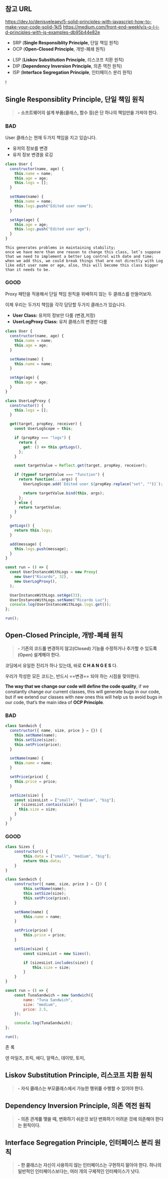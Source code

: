 ## 참고  URL

https://dev.to/denisveleaev/5-solid-principles-with-javascript-how-to-make-your-code-solid-1kl5
https://medium.com/front-end-weekly/s-o-l-i-d-principles-with-js-examples-db95b44e82e

* SRP (**Single Responsiblity Principle**, 단일 책임 원칙)
* OCP (**Open-Closed Principle**, 개방-폐쇄 원칙)
- LSP (**Liskov Substitution Principle**, 리스코프 치환 원칙)
- DIP (**Dependency Inversion Principle**, 의존 역전 원칙)
- ISP (**Interface Segregation Principle**, 인터페이스 분리 원칙)


!

## Single Responsiblity Principle, 단일 책임 원칙

>**- 소프트웨어의 설계 부품(클래스, 함수 등)은 단 하나의 책임만을 가져야 한다.**


### BAD

User 클래스는 현재 두가지 책임을 지고 있습니다.

- 유저의 정보를 변경
- 유저 정보 변경을 로깅

```js
class User {
  constructor(name, age) {
    this.name = name;
    this.age = age;
    this.logs = [];
  }

  setName(name) {
    this.name = name;
    this.logs.push("Edited user name");
  }

  setAge(age) {
    this.age = age;
    this.logs.push("Edited user age");
  }
}
```




	This generates problems in maintaining stability; 
	once we have more than one reason to change this class, let’s suppose that we need to implement a better Log control with date and time; when we add this, we could break things that are not directly with Log like edit user name or age, also, this will become this class bigger than it needs to be.


### GOOD

Proxy 패턴을 적용해서 단일 책임 원칙을 위배하지 않는 두 클래스를 만들어보자.

이제 우리는 두가지 책임을 각각 담당할 두가지 클래스가 있습니다.

- **User Class:** 유저의 정보만 다룸 (변경,저장)
- **UserLogProxy Class:** 유저 클래스의 변경만 다룸

```js
class User {
  constructor(name, age) {
    this.name = name;
    this.age = age;
  }

  setName(name) {
    this.name = name;
  }

  setAge(age) {
    this.age = age;
  }
}

class UserLogProxy {
  constructor() {
    this.logs = [];
  }

  get(target, propKey, receiver) {
    const UserLogScope = this;

    if (propKey === "logs") {
      return {
        get: () => this.getLogs(),
      };
    }

    const targetValue = Reflect.get(target, propKey, receiver);

    if (typeof targetValue === "function") {
      return function(...args) {
        UserLogScope.add(`Edited user ${propKey.replace("set", "")}`);

        return targetValue.bind(this, args);
      };
    } else {
      return targetValue;
    }
  }

  getLogs() {
    return this.logs;
  }

  add(message) {
    this.logs.push(message);
  }
}

const run = () => {
  const UserInstanceWithLogs = new Proxy(
    new User("Ricardo", 32),
    new UserLogProxy(),
  );

  UserInstanceWithLogs.setAge(33);
  UserInstanceWithLogs.setName("Ricardo Luz");
  console.log(UserInstanceWithLogs.logs.get());
};

run();
```



## Open-Closed Principle, 개방-폐쇄 원칙

>**- 기존의 코드를 변경하지 않고(Closed) 기능을 수정하거나 추가할 수 있도록(Open) 설계해야 한다.**

코딩에서 유일한 진리가 하나 있는데, 바로 **C H A N G E S** 다.

우리가 작성한 모든 코드는, 반드시 ==변경== 되야 하는 시점을 맞이한다.

**The way that we change our code will define the code quality**, if we constantly change our current classes, this will generate bugs in our code, but if we extend our classes with new ones this will help us to avoid bugs in our code, that’s the main idea of **OCP Principle**.


### BAD 


```js
class Sandwich {
  constructor({ name, size, price } = {}) {
    this.setName(name);
    this.setSize(size);
    this.setPrice(price);
  }

  setName(name) {
    this.name = name;
  }

  setPrice(price) {
    this.price = price;
  }

  setSize(size) {
    const sizesList = ["small", "medium", "big"];
    if (sizesList.contais(size)) {
      this.size = size;
    }
  }
}
```


### GOOD

```js
class Sizes {
	constructor() {
		this.data = ["small", "medium", "big"];
		return this.data;
	}
}

class Sandwich {
	constructor({ name, size, price } = {}) {
		this.setName(name);
		this.setSize(size);
		this.setPrice(price);
	}

	setName(name) {
		this.name = name;
	}

	setPrice(price) {
		this.price = price;
	}

	setSize(size) {
		const sizesList = new Sizes();

		if (sizesList.includes(size)) {
			this.size = size;
		}
	}
}

const run = () => {
	const TunaSandwich = new Sandwich({
		name: "Tuna Sandwich",
		size: "medium",
		price: 2.5,
	});

	console.log(TunaSandwich);
};

run();
```

존 록 

덴
마일즈, 프릭, 에디, 알렉스, 데이빗, 토미,

## Liskov Substitution Principle, 리스코프 치환 원칙

>**- 자식 클래스는 부모클래스에서 가능한 행위를 수행할 수 있어야 한다.**




## Dependency Inversion Principle, 의존 역전 원칙

>**- 의존 관계를 맺을 때, 변화하기 쉬운것 보단 변화하기 어려운 것에 의존해야 한다는 원칙이다.**





## Interface Segregation Principle, 인터페이스 분리 원칙

>**- 한 클래스는 자신이 사용하지 않는 인터페이스는 구현하지 말아야 한다. 하나의 일반적인 인터페이스보다는, 여러 개의 구체적인 인터페이스가 낫다.**



